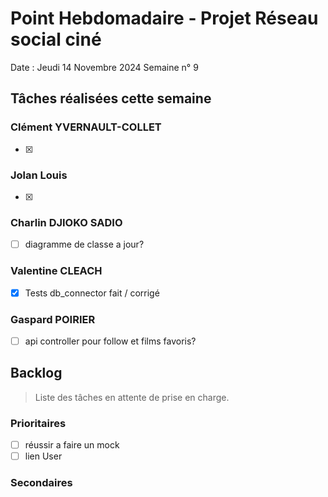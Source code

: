 # Point Hebdomadaire - Projet Réseau social ciné

Date : Jeudi 14 Novembre 2024
Semaine n° 9

## Tâches réalisées cette semaine


### Clément YVERNAULT-COLLET
-[x] 

### Jolan Louis
-[x] 

### Charlin DJIOKO SADIO
-[ ] diagramme de classe a jour?

### Valentine CLEACH
-[x] Tests db_connector fait / corrigé

### Gaspard POIRIER
-[ ] api controller pour follow et films favoris? 

## Backlog

> Liste des tâches en attente de prise en charge.

### Prioritaires
-[ ] réussir a faire un mock
-[ ] lien User 

### Secondaires
